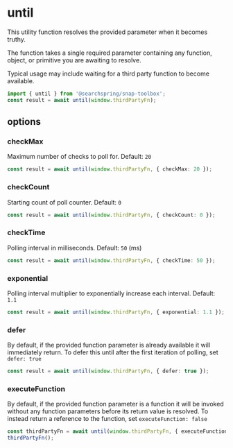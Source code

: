 # until
This utility function resolves the provided parameter when it becomes truthy.

The function takes a single required parameter containing any function, object, or primitive you are awaiting to resolve. 

Typical usage may include waiting for a third party function to become available.

```typescript
import { until } from '@searchspring/snap-toolbox';
const result = await until(window.thirdPartyFn);
```

## options

### checkMax
Maximum number of checks to poll for. Default: `20`

```typescript
const result = await until(window.thirdPartyFn, { checkMax: 20 });
```

### checkCount
Starting count of poll counter. Default: `0`

```typescript
const result = await until(window.thirdPartyFn, { checkCount: 0 });
```

### checkTime
Polling interval in milliseconds. Default: `50` (ms)

```typescript
const result = await until(window.thirdPartyFn, { checkTime: 50 });
```

### exponential
Polling interval multiplier to exponentially increase each interval. Default: `1.1`

```typescript
const result = await until(window.thirdPartyFn, { exponential: 1.1 });
```

### defer
By default, if the provided function parameter is already available it will immediately return. To defer this until after the first iteration of polling, set `defer: true`

```typescript
const result = await until(window.thirdPartyFn, { defer: true });
```

### executeFunction
By default, if the provided function parameter is a function it will be invoked without any function parameters before its return value is resolved. To instead return a reference to the function, set `executeFunction: false`

```typescript
const thirdPartyFn = await until(window.thirdPartyFn, { executeFunction: false });
thirdPartyFn();
```
